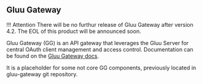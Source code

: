 ## Gluu Gateway

!!! Attention There will be no furthur release of Gluu Gateway after version 4.2. The EOL of this product will be announced soon.

Gluu Gateway (GG) is an API gateway that leverages the Gluu Server for central OAuth client management and access control. Documentation can be found on the [Gluu Gateway docs](https://gluu.org/docs/gg).

It is a placeholder for some not core GG components, previously located in gluu-gateway git repository.
